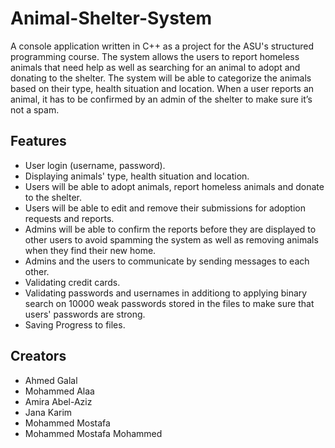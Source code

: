 # Animal-Shelter-System

A console application written in C++ as a project for the ASU's structured programming course. The system  allows the users to report homeless animals that need help as well as searching for an animal to adopt and donating to the shelter. The system will be able to categorize the animals based on their type, health situation and location. When a user reports an animal, it has to be confirmed by an admin of the shelter to make sure it’s not a spam. 

## Features

- User login (username, password).
- Displaying animals' type, health situation and location.
- Users will be able to adopt animals, report homeless animals and donate to the shelter.
- Users will be able to edit and remove their submissions for adoption requests and reports.
- Admins will be able to confirm the reports before they are displayed to other users to avoid spamming the system as well as removing animals when they find their new home.
- Admins and the users to communicate by sending messages to each other.
- Validating credit cards.
- Validating passwords and usernames in additiong to applying binary search on 10000 weak passwords stored in the files to make sure that users' passwords are strong.
- Saving Progress to files.

## Creators 

- Ahmed Galal
- Mohammed Alaa
- Amira Abel-Aziz
- Jana Karim
- Mohammed Mostafa
- Mohammed Mostafa Mohammed
